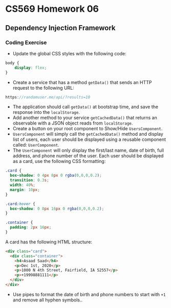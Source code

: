# CS569 Homework 06
## Dependency Injection Framework
### Coding Exercise
* Update the global CSS styles with the following code:
```css
body {
	display: flex;
}
```
* Create a service that has a method `getData()` that sends an HTTP request to the following URL:
```js
https://randomuser.me/api/?results=10
```
* The application should call `getData()` at bootstrap time, and save the response into the `localStorage`. 
* Add another method to your service `getCachedData()` that returns an observable with a JSON object reads from `localStorage`.
* Create a button on your root component to Show/Hide `UsersComponent`. 
* `UsersComponent` will simply call the `getCachedData()` method and display list of users, each user should be displayed using a reusable component called: `UserComponent`. 
* The `UserComponent` will only display the first/last name, date of birth, full address, and phone number of the user. Each user should be displayed as a card, use the following CSS formatting:
```css
.card {
  box-shadow: 0 4px 8px 0 rgba(0,0,0,0.2);
  transition: 0.3s;
  width: 40%;
  margin: 10px;
}

.card:hover {
  box-shadow: 0 8px 16px 0 rgba(0,0,0,0.2);
}

.container {
  padding: 2px 16px;
}
```
A card has the following HTML structure:
```html
<div class="card">
  <div class="container">
    <h4>Asaad Saad</h4>
    <p>Dec 1st, 2020</p>
    <p>1000 N 4th Street, Fairfield, IA 52557</p>
    <p>+19998881111</p>
  </div>
</div>
```
* Use pipes to format the date of birth and phone numbers to start with `+1` and remove all hyphen symbols..

